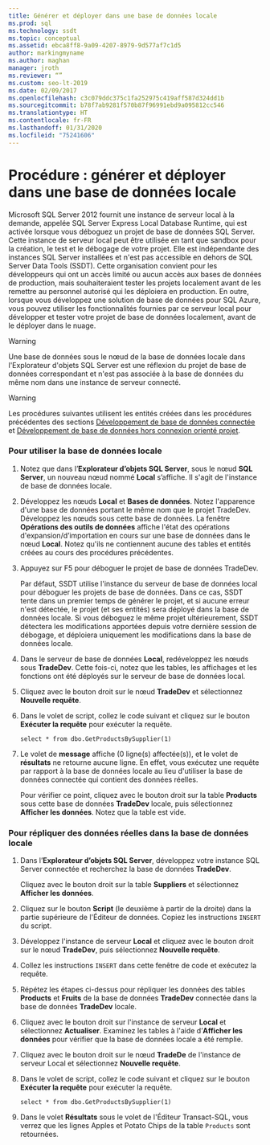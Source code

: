 ```yaml
---
title: Générer et déployer dans une base de données locale
ms.prod: sql
ms.technology: ssdt
ms.topic: conceptual
ms.assetid: ebca8ff8-9a09-4207-8979-9d577af7c1d5
author: markingmyname
ms.author: maghan
manager: jroth
ms.reviewer: “”
ms.custom: seo-lt-2019
ms.date: 02/09/2017
ms.openlocfilehash: c3c079ddc375c1fa252975c419aff587d324dd1b
ms.sourcegitcommit: b78f7ab9281f570b87f96991ebd9a095812cc546
ms.translationtype: HT
ms.contentlocale: fr-FR
ms.lasthandoff: 01/31/2020
ms.locfileid: "75241606"
---
```

# <a name="how-to-build-and-deploy-to-a-local-database"></a>Procédure : générer et déployer dans une base de données locale

Microsoft SQL Server 2012 fournit une instance de serveur local à la demande, appelée SQL Server Express Local Database Runtime, qui est activée lorsque vous déboguez un projet de base de données SQL Server. Cette instance de serveur local peut être utilisée en tant que sandbox pour la création, le test et le débogage de votre projet. Elle est indépendante des instances SQL Server installées et n'est pas accessible en dehors de SQL Server Data Tools (SSDT). Cette organisation convient pour les développeurs qui ont un accès limité ou aucun accès aux bases de données de production, mais souhaiteraient tester les projets localement avant de les remettre au personnel autorisé qui les déploiera en production. En outre, lorsque vous développez une solution de base de données pour SQL Azure, vous pouvez utiliser les fonctionnalités fournies par ce serveur local pour développer et tester votre projet de base de données localement, avant de le déployer dans le nuage.  
  
> [!WARNING]  
> Une base de données sous le nœud de la base de données locale dans l'Explorateur d'objets SQL Server est une réflexion du projet de base de données correspondant et n'est pas associée à la base de données du même nom dans une instance de serveur connecté.  
  
> [!WARNING]  
> Les procédures suivantes utilisent les entités créées dans les procédures précédentes des sections [Développement de base de données connectée](../ssdt/connected-database-development.md) et [Développement de base de données hors connexion orienté projet](../ssdt/project-oriented-offline-database-development.md).  
  
### <a name="to-use-the-local-database"></a>Pour utiliser la base de données locale  
  
1.  Notez que dans l’**Explorateur d’objets SQL Server**, sous le nœud **SQL Server**, un nouveau nœud nommé **Local** s’affiche. Il s'agit de l'instance de base de données locale.  
  
2.  Développez les nœuds **Local** et **Bases de données**. Notez l'apparence d'une base de données portant le même nom que le projet TradeDev. Développez les nœuds sous cette base de données. La fenêtre **Opérations des outils de données** affiche l'état des opérations d'expansion/d’importation en cours sur une base de données dans le nœud **Local**. Notez qu'ils ne contiennent aucune des tables et entités créées au cours des procédures précédentes.  
  
3.  Appuyez sur F5 pour déboguer le projet de base de données TradeDev.  
  
    Par défaut, SSDT utilise l'instance du serveur de base de données local pour déboguer les projets de base de données. Dans ce cas, SSDT tente dans un premier temps de générer le projet, et si aucune erreur n'est détectée, le projet (et ses entités) sera déployé dans la base de données locale. Si vous déboguez le même projet ultérieurement, SSDT détectera les modifications apportées depuis votre dernière session de débogage, et déploiera uniquement les modifications dans la base de données locale.  
  
4.  Dans le serveur de base de données **Local**, redéveloppez les nœuds sous **TradeDev**. Cette fois-ci, notez que les tables, les affichages et les fonctions ont été déployés sur le serveur de base de données local.  
  
5.  Cliquez avec le bouton droit sur le nœud **TradeDev** et sélectionnez **Nouvelle requête**.  
  
6.  Dans le volet de script, collez le code suivant et cliquez sur le bouton **Exécuter la requête** pour exécuter la requête.  
  
    ```  
    select * from dbo.GetProductsBySupplier(1)  
    ```  
  
7.  Le volet de **message** affiche (0 ligne(s) affectée(s)), et le volet de **résultats** ne retourne aucune ligne. En effet, vous exécutez une requête par rapport à la base de données locale au lieu d'utiliser la base de données connectée qui contient des données réelles.  
  
    Pour vérifier ce point, cliquez avec le bouton droit sur la table **Products** sous cette base de données **TradeDev** locale, puis sélectionnez **Afficher les données**. Notez que la table est vide.  
  
### <a name="to-replicate-real-data-to-the-local-database"></a>Pour répliquer des données réelles dans la base de données locale  
  
1.  Dans l’**Explorateur d’objets SQL Server**, développez votre instance SQL Server connectée et recherchez la base de données **TradeDev**.  
  
    Cliquez avec le bouton droit sur la table **Suppliers** et sélectionnez **Afficher les données**.  
  
2.  Cliquez sur le bouton **Script** (le deuxième à partir de la droite) dans la partie supérieure de l'Éditeur de données. Copiez les instructions `INSERT` du script.  
  
3.  Développez l'instance de serveur **Local** et cliquez avec le bouton droit sur le nœud **TradeDev**, puis sélectionnez **Nouvelle requête**.  
  
4.  Collez les instructions `INSERT` dans cette fenêtre de code et exécutez la requête.  
  
5.  Répétez les étapes ci-dessus pour répliquer les données des tables **Products** et **Fruits** de la base de données **TradeDev** connectée dans la base de données **TradeDev** locale.  
  
6.  Cliquez avec le bouton droit sur l'instance de serveur **Local** et sélectionnez **Actualiser**. Examinez les tables à l'aide d’**Afficher les données** pour vérifier que la base de données locale a été remplie.  
  
7.  Cliquez avec le bouton droit sur le nœud **TradeDe** de l'instance de serveur Local et sélectionnez **Nouvelle requête**.  
  
8.  Dans le volet de script, collez le code suivant et cliquez sur le bouton **Exécuter la requête** pour exécuter la requête.  
  
    ```  
    select * from dbo.GetProductsBySupplier(1)  
    ```  
  
9. Dans le volet **Résultats** sous le volet de l'Éditeur Transact\-SQL, vous verrez que les lignes Apples et Potato Chips de la table `Products` sont retournées.  
  
